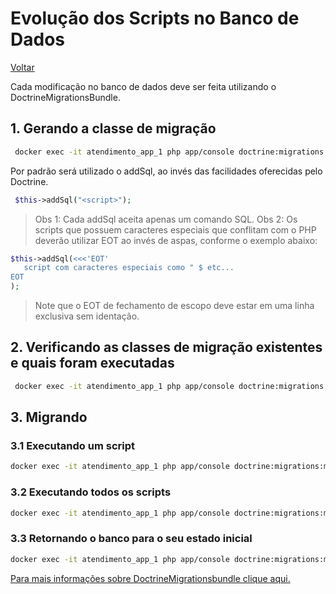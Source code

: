 # Evolução dos Scripts no Banco de Dados
[Voltar](../README.md)

Cada modificação no banco de dados deve ser feita utilizando o DoctrineMigrationsBundle.

## 1. Gerando a classe de migração

``` bash
 docker exec -it atendimento_app_1 php app/console doctrine:migrations:generate
```

Por padrão será utilizado o addSql, ao invés das facilidades oferecidas pelo Doctrine.  

```PHP
 $this->addSql("<script>"); 
```

> Obs 1: Cada addSql aceita apenas um comando SQL.
> Obs 2: Os scripts que possuem caracteres especiais que conflitam com o PHP deverão utilizar EOT ao invés de aspas, conforme o exemplo abaixo:

 ```PHP 
$this->addSql(<<<'EOT'
    script com caracteres especiais como " $ etc...
EOT
);
```  

> Note  que o EOT de fechamento de escopo deve estar em uma linha exclusiva sem identação.

## 2. Verificando as classes de migração existentes e quais foram executadas

``` bash
 docker exec -it atendimento_app_1 php app/console doctrine:migrations:status --show-versions
```

## 3. Migrando 

### 3.1 Executando um script

``` bash
docker exec -it atendimento_app_1 php app/console doctrine:migrations:migrate <número da versão do script>
```

### 3.2 Executando todos os scripts

``` bash
docker exec -it atendimento_app_1 php app/console doctrine:migrations:migrate
```

### 3.3 Retornando o banco para o seu estado inicial 

``` bash
docker exec -it atendimento_app_1 php app/console doctrine:migrations:migrate first
```

[Para mais informações sobre DoctrineMigrationsbundle clique aqui.](https://symfony.com/doc/master/bundles/DoctrineMigrationsBundle/index.html)